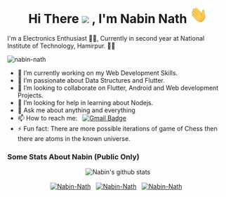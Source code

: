 <h1 align="Center">  Hi There <img src="https://media.giphy.com/media/WUlplcMpOCEmTGBtBW/giphy.gif" width="40px"> , I'm Nabin Nath <img src="https://raw.githubusercontent.com/ABSphreak/ABSphreak/master/gifs/Hi.gif" width="40px" /> </h1>


I'm a Electronics Enthusiast  👨‍💻, Currently in second year at National Institute of Technology, Hamirpur. 👨‍🎓

<p align="left"> <img src="https://komarev.com/ghpvc/?username=nabin-nath" alt="nabin-nath" /> </p>

- 🔭 I’m currently working on my Web Development Skills.  
- 🌱 I’m passionate about Data Structures and Flutter. 
- 👯 I’m looking to collaborate on Flutter, Android and Web development Projects.
- 🤔 I’m looking for help in learning about Nodejs. 
- 💬 Ask me about anything and everything 
- 📫 How to reach me: &nbsp;&nbsp;[![Gmail Badge](https://img.shields.io/badge/-Gmail-c14438?style=flat-square&logo=Gmail&logoColor=white&link=mailto:nabinnath9@gmail.com)](mailto:nabinnath9@gmail.com)
- ⚡ Fun fact:  There are more possible iterations of game of Chess then there are atoms in the known universe.


### Some Stats About Nabin (Public Only)
<p align="center" >
<img alt="Nabin's github stats" src="https://github-readme-stats.vercel.app/api?username=nabin-nath&show_icons=true&theme=vue-dark"  > </p>

<p align="center">
<a href="https://www.linkedin.com/in/nabin-nath-902597192/" target="_blank"><img align="center" src="https://cdn.jsdelivr.net/npm/simple-icons@3.1.0/icons/linkedin.svg" alt="Nabin-Nath" height="25" width="25" /></a>&nbsp;&nbsp;
<a href="https://twitter.com/nabin_nath09" target="_blank"><img align="center" src="https://cdn.jsdelivr.net/npm/simple-icons@3.0.1/icons/twitter.svg" alt="Nabin-Nath" height="25" width="25" /></a>&nbsp;&nbsp;
<a href="https://www.instagram.com/_hitch_hiker____/" target="_blank"><img align="center" src="https://cdn.jsdelivr.net/npm/simple-icons@3.0.1/icons/instagram.svg" alt="Nabin-Nath" height="25" width="25" /></a>&nbsp;&nbsp;
</p>
